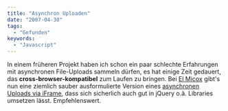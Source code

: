 ```yaml
---
title: "Asynchron Uploaden"
date: "2007-04-30"
tags:
  - "Gefunden"
keywords:
  - "Javascript"
---
```


In einem früheren Projekt haben ich schon ein paar schlechte Erfahrungen mit asynchronen File-Uploads sammeln dürfen, es hat einige Zeit gedauert, das **cross-browser-kompatibel** zum Laufen zu bringen. Bei [El Micox](http://elmicoxcodes.blogspot.com/) gibt's nun eine ziemlich sauber ausformulierte Version eines [asynchronen Uploads via iFrame](http://elmicoxcodes.blogspot.com/2007/03/asynchronous-upload-like-ajax-1.html), dass sich sicherlich auch gut in jQuery o.ä. Libraries umsetzen lässt. Empfehlenswert.
